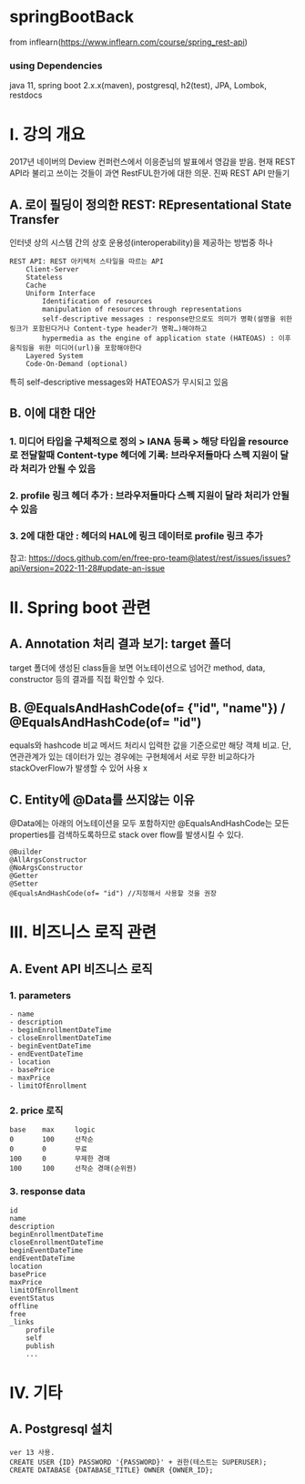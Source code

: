 # springBootBack
from inflearn(https://www.inflearn.com/course/spring_rest-api)
### using Dependencies
java 11, spring boot 2.x.x(maven), postgresql, h2(test), JPA, Lombok, restdocs

# I. 강의 개요
2017년 네이버의 Deview 컨퍼런스에서 이응준님의 발표에서 영감을 받음. 현재 REST API라 불리고 쓰이는 것들이 과연 RestFUL한가에 대한 의문. 진짜 REST API 만들기

## A. 로이 필딩이 정의한 REST: REpresentational State Transfer
인터넷 상의 시스템 간의 상호 운용성(interoperability)을 제공하는 방법중 하나 

    REST API: REST 아키텍처 스타일을 따르는 API
        Client-Server
        Stateless
        Cache
        Uniform Interface
            Identification of resources
            manipulation of resources through representations
            self-descriptive messages : response만으로도 의미가 명확(설명을 위한 링크가 포함된다거나 Content-type header가 명확…)해야하고
            hypermedia as the engine of application state (HATEOAS) : 이후 움직임을 위한 미디어(url)을 포함해야한다
        Layered System
        Code-On-Demand (optional)

특히 self-descriptive messages와 HATEOAS가 무시되고 있음

## B. 이에 대한 대안
### 1. 미디어 타입을 구체적으로 정의 > IANA 등록 > 해당 타입을 resource로 전달할때 Content-type 헤더에 기록: 브라우저들마다 스펙 지원이 달라 처리가 안될 수 있음
### 2. profile 링크 헤더 추가 : 브라우저들마다 스펙 지원이 달라 처리가 안될 수 있음
### 3. 2에 대한 대안 : 헤더의 HAL에 링크 데이터로 profile 링크 추가

참고: https://docs.github.com/en/free-pro-team@latest/rest/issues/issues?apiVersion=2022-11-28#update-an-issue
# II. Spring boot 관련
## A. Annotation 처리 결과 보기: target 폴더
target 폴더에 생성된 class들을 보면 어노테이션으로 넘어간 method, data, constructor 등의 결과를 직접 확인할 수 있다.

## B. @EqualsAndHashCode(of= {"id", "name"}) / @EqualsAndHashCode(of= "id")
equals와 hashcode 비교 메서드 처리시 입력한 값을 기준으로만 해당 객체 비교. 단, 연관관계가 있는 데이터가 있는 경우에는 구현체에서 서로 무한 비교하다가 stackOverFlow가 발생할 수 있어 사용 x

## C. Entity에 @Data를 쓰지않는 이유
@Data에는 아래의 어노테이션을 모두 포함하지만 @EqualsAndHashCode는 모든 properties를 검색하도록하므로 stack over flow를 발생시킬 수 있다.

    @Builder
    @AllArgsConstructor
    @NoArgsConstructor
    @Getter
    @Setter
    @EqualsAndHashCode(of= "id") //지정해서 사용할 것을 권장

# III. 비즈니스 로직 관련
## A. Event API 비즈니스 로직
### 1. parameters
    - name
    - description
    - beginEnrollmentDateTime
    - closeEnrollmentDateTime
    - beginEventDateTime
    - endEventDateTime
    - location
    - basePrice
    - maxPrice
    - limitOfEnrollment
### 2. price 로직
    base    max     logic
    0       100     선착순
    0       0       무료
    100     0       무제한 경매
    100     100     선착순 경매(순위꿘)
### 3. response data
    id
    name
    description
    beginEnrollmentDateTime
    closeEnrollmentDateTime
    beginEventDateTime
    endEventDateTime
    location
    basePrice
    maxPrice
    limitOfEnrollment
    eventStatus
    offline
    free
    _links
        profile
        self
        publish
        ...

# IV. 기타
## A. Postgresql 설치
    ver 13 사용.
    CREATE USER {ID} PASSWORD '{PASSWORD}' + 권한(테스트는 SUPERUSER);
    CREATE DATABASE {DATABASE_TITLE} OWNER {OWNER_ID};
